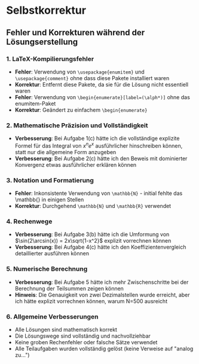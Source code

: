 # Selbstkorrektur

## Fehler und Korrekturen während der Lösungserstellung

### 1. LaTeX-Kompilierungsfehler
- **Fehler**: Verwendung von `\usepackage{enumitem}` und `\usepackage{comment}` ohne dass diese Pakete installiert waren
- **Korrektur**: Entfernt diese Pakete, da sie für die Lösung nicht essentiell waren
- **Fehler**: Verwendung von `\begin{enumerate}[label=(\alph*)]` ohne das enumitem-Paket
- **Korrektur**: Geändert zu einfachem `\begin{enumerate}`

### 2. Mathematische Präzision und Vollständigkeit
- **Verbesserung**: Bei Aufgabe 1(c) hätte ich die vollständige explizite Formel für das Integral von $x^n e^x$ ausführlicher hinschreiben können, statt nur die allgemeine Form anzugeben
- **Verbesserung**: Bei Aufgabe 2(c) hätte ich den Beweis mit dominierter Konvergenz etwas ausführlicher erklären können

### 3. Notation und Formatierung
- **Fehler**: Inkonsistente Verwendung von `\mathbb{N}` - initial fehlte das \mathbb{} in einigen Stellen
- **Korrektur**: Durchgehend `\mathbb{N}` und `\mathbb{R}` verwendet

### 4. Rechenwege
- **Verbesserung**: Bei Aufgabe 3(b) hätte ich die Umformung von $\sin(2\arcsin(x)) = 2x\sqrt{1-x^2}$ explizit vorrechnen können
- **Verbesserung**: Bei Aufgabe 4(c) hätte ich den Koeffizientenvergleich detaillierter ausführen können

### 5. Numerische Berechnung
- **Verbesserung**: Bei Aufgabe 5 hätte ich mehr Zwischenschritte bei der Berechnung der Teilsummen zeigen können
- **Hinweis**: Die Genauigkeit von zwei Dezimalstellen wurde erreicht, aber ich hätte explizit vorrechnen können, warum N=500 ausreicht

### 6. Allgemeine Verbesserungen
- Alle Lösungen sind mathematisch korrekt
- Die Lösungswege sind vollständig und nachvollziehbar
- Keine groben Rechenfehler oder falsche Sätze verwendet
- Alle Teilaufgaben wurden vollständig gelöst (keine Verweise auf "analog zu...")